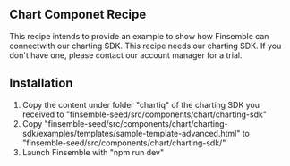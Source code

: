 ## Chart Componet Recipe
This recipe intends to provide an example to show how Finsemble can connectwith our charting SDK.
This recipe needs our charting SDK. If you don't have one, please contact our account manager for a trial.

## Installation
1. Copy the content under folder "chartiq" of the charting SDK you received to "finsemble-seed/src/components/chart/charting-sdk"
2. Copy "finsemble-seed/src/components/chart/charting-sdk/examples/templates/sample-template-advanced.html" to "finsemble-seed/src/components/chart/charting-sdk/"
3. Launch Finsemble with "npm run dev"